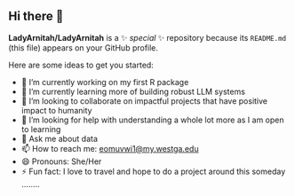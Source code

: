 ## Hi there 👋


**LadyArnitah/LadyArnitah** is a ✨ _special_ ✨ repository because its `README.md` (this file) appears on your GitHub profile.

Here are some ideas to get you started:

- 🔭 I’m currently working on my first R package
- 🌱 I’m currently learning more of building robust LLM systems
- 👯 I’m looking to collaborate on impactful projects that have positive impact to humanity
- 🤔 I’m looking for help with understanding a whole lot more as I am open to learning 
- 💬 Ask me about data
- 📫 How to reach me: eomuvwi1@my.westga.edu
- 😄 Pronouns: She/Her
- ⚡ Fun fact: I love to travel and hope to do a project around this someday ........
